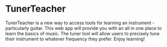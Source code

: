 # TunerTeacher

TunerTeacher is a new way to access tools for learning an instrument - particularly guitar. This web app will provide you with an all in one place to learn the basics of music. The tuner tool will allow users to precisely tune their instrument to whatever frequency they prefer. Enjoy learning!
